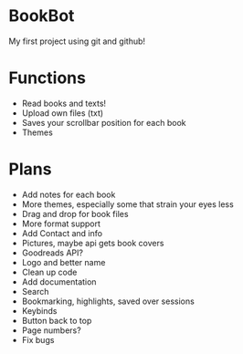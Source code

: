 # BookBot
My first project using git and github!

# Functions
* Read books and texts!
* Upload own files (txt)
* Saves your scrollbar position for each book
* Themes

# Plans
* Add notes for each book
* More themes, especially some that strain your eyes less
* Drag and drop for book files
* More format support
* Add Contact and info
* Pictures, maybe api gets book covers
* Goodreads API?
* Logo and better name
* Clean up code
* Add documentation
* Search 
* Bookmarking, highlights, saved over sessions 
* Keybinds
* Button back to top
* Page numbers?
* Fix bugs